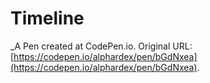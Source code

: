 # Timeline
 _A Pen created at CodePen.io. Original URL: [https://codepen.io/alphardex/pen/bGdNxea](https://codepen.io/alphardex/pen/bGdNxea).

 